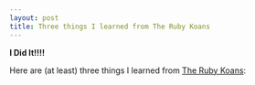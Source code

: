```yaml
---
layout: post
title: Three things I learned from The Ruby Koans
---
```


**I Did It!!!!**

Here are (at least) three things I learned from [The Ruby Koans](http://rubykoans.com/):


